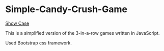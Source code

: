# Simple-Candy-Crush-Game

[Show Case](https://games-0912.appspot.com//SimpleCandyCrush/index.html)

This is a simplified version of the 3-in-a-row games written in JavaScript.

Used Bootstrap css framework.

